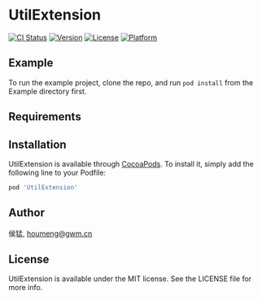 # UtilExtension

[![CI Status](https://img.shields.io/travis/侯猛/UtilExtension.svg?style=flat)](https://travis-ci.org/侯猛/UtilExtension)
[![Version](https://img.shields.io/cocoapods/v/UtilExtension.svg?style=flat)](https://cocoapods.org/pods/UtilExtension)
[![License](https://img.shields.io/cocoapods/l/UtilExtension.svg?style=flat)](https://cocoapods.org/pods/UtilExtension)
[![Platform](https://img.shields.io/cocoapods/p/UtilExtension.svg?style=flat)](https://cocoapods.org/pods/UtilExtension)

## Example

To run the example project, clone the repo, and run `pod install` from the Example directory first.

## Requirements

## Installation

UtilExtension is available through [CocoaPods](https://cocoapods.org). To install
it, simply add the following line to your Podfile:

```ruby
pod 'UtilExtension'
```

## Author

侯猛, houmeng@gwm.cn

## License

UtilExtension is available under the MIT license. See the LICENSE file for more info.
